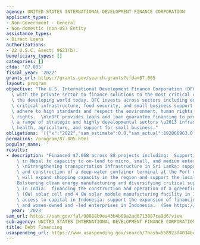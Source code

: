 ```yaml
---
agency: UNITED STATES INTERNATIONAL DEVELOPMENT FINANCE CORPORATION
applicant_types:
- Non-Government - General
- Non-domestic (non-US) Entity
assistance_types:
- Direct Loans
authorizations:
- 22 U.S.C. &sect; 9621(b).
beneficiary_types: []
categories: []
cfda: '87.005'
fiscal_year: '2022'
grants_url: https://grants.gov/search-grants?cfda=87.005
layout: program
objective: "The U.S. International Development Finance Corporation (DFC) partners\
  \ with the private sector to finance solutions to the most critical challenges facing\
  \ the developing world today. DFC invests across sectors including energy, healthcare,\
  \ critical infrastructure, food security, and small business support. DFC investments\
  \ adhere to high standards and respect the environment, human rights, and worker\
  \ rights.  \n\nDFC provides loans and loan guarantee financing to projects across\
  \ a range of strategic and highly developmental sectors \u2013 infrastructure, energy,\
  \ health, agriculture, and support for small business."
obligations: '[{"x":"2022","sam_estimate":0.0,"sam_actual":192866963.0,"usa_spending_actual":0.0},{"x":"2023","sam_estimate":104000000.0,"sam_actual":0.0,"usa_spending_actual":0.0},{"x":"2024","sam_estimate":163000000.0,"sam_actual":0.0,"usa_spending_actual":0.0}]'
permalink: /program/87.005.html
popular_name: ''
results:
- description: "Financed $7.06B across 88 projects including:  Supporting entrepreneurs\
    \ in Nepal to capacity to on-lend to micro, small, and medium enterprises (MSMEs);\
    \ \nStrengthening transportation infrastructure in Sri Lanka: support the development\
    \ and construction of a deep-water container terminal at the Port of Colombo that\
    \ will expand shipping capacity in the region and support the local economy.\n\
    Bolstering clean energy manufacturing and diversifying critical supply chains\
    \ in India:  financing the construction and operation of a greenfield 4 gigawatt\
    \ (GW) solar cell and 4 GW solar module manufacturing facility in India;  Expanding\
    \ access to capital in Indonesia: support the expansion of financing to MSMEs\
    \ and women-owned and -led enterprises in Indonesia.  (See https://www.dfc.gov/media/press-releases/dfc-makes-more-91-billion-financial-commitments-fiscal-year-2023)"
  year: '2023'
sam_url: https://sam.gov/fal/98888b9ea43b4b68a2ad6713887ca9d6/view
sub-agency: UNITED STATES INTERNATIONAL DEVELOPMENT FINANCE CORPORATION
title: Debt Financing
usaspending_url: https://www.usaspending.gov/search/?hash=558923f4034bc5938a164882b91c7ed7
---
```

